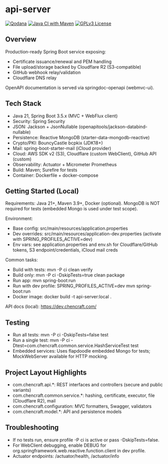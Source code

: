 # api-server

[![Qodana](https://github.com/SibeiC/api-server/actions/workflows/qodana_code_quality.yml/badge.svg)](https://github.com/SibeiC/api-server/actions/workflows/qodana_code_quality.yml)
[![Java CI with Maven](https://github.com/SibeiC/api-server/actions/workflows/maven.yml/badge.svg)](https://github.com/SibeiC/api-server/actions/workflows/maven.yml)
[![GPLv3 License](https://img.shields.io/badge/License-GPL%20v3-blue.svg)](https://www.gnu.org/licenses/gpl-3.0.en.html)

## Overview

Production-ready Spring Boot service exposing:
- Certificate issuance/renewal and PEM handling
- File upload/storage backed by Cloudflare R2 (S3-compatible)
- GitHub webhook relay/validation
- Cloudflare DNS relay

OpenAPI documentation is served via springdoc-openapi (webmvc-ui).

## Tech Stack
- Java 21, Spring Boot 3.5.x (MVC + WebFlux client)
- Security: Spring Security
- JSON: Jackson + JsonNullable (openapitools/jackson-databind-nullable)
- Persistence: Reactive MongoDB (starter-data-mongodb-reactive)
- Crypto/PKI: BouncyCastle bcpkix (JDK18+)
- Mail: spring-boot-starter-mail (iCloud provider)
- Cloud: AWS SDK v2 (S3), Cloudflare (custom WebClient), GitHub API (custom)
- Observability: Actuator + Micrometer Prometheus
- Build: Maven; Surefire for tests
- Container: Dockerfile + docker-compose

## Getting Started (Local)
Requirements: Java 21+, Maven 3.9+, Docker (optional). MongoDB is NOT required for tests (embedded Mongo is used under test scope).

Environment:
- Base config: src/main/resources/application.properties
- Dev overrides: src/main/resources/application-dev.properties (activate with SPRING_PROFILES_ACTIVE=dev)
- Env vars: see application.properties and env.sh for Cloudflare/GitHub tokens, S3 endpoint/credentials, iCloud mail creds

Common tasks:
- Build with tests: mvn -P ci clean verify
- Build only: mvn -P ci -DskipTests=true clean package
- Run app: mvn spring-boot:run
- Run with dev profile: SPRING_PROFILES_ACTIVE=dev mvn spring-boot:run
- Docker image: docker build -t api-server:local .

API docs (local): https://dev.chencraft.com/

## Testing
- Run all tests: mvn -P ci -DskipTests=false test
- Run a single test: mvn -P ci -Dtest=com.chencraft.common.service.HashServiceTest test
- Embedded services: Uses flapdoodle embedded Mongo for tests; MockWebServer available for HTTP mocking.

## Project Layout Highlights
- com.chencraft.api.*: REST interfaces and controllers (secure and public variants)
- com.chencraft.common.service.*: hashing, certificate, executor, file (Cloudflare R2), mail
- com.chencraft.configuration: MVC formatters, Swagger, validators
- com.chencraft.model.*: API and persistence models

## Troubleshooting
- If no tests run, ensure profile -P ci is active or pass -DskipTests=false.
- For WebClient debugging, enable DEBUG for org.springframework.web.reactive.function.client in dev profile.
- Actuator endpoints: /actuator/health, /actuator/info

